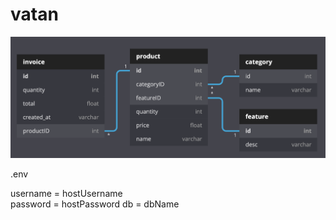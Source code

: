 # vatan
![alt text](https://github.com/fleimkeipa/vatan/blob/main/diagram.png?raw=true)

.env

username = hostUsername </br>
password = hostPassword
db       = dbName
